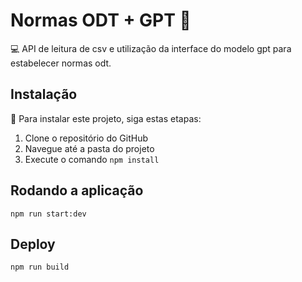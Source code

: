 # Normas ODT + GPT 🎵

💻 API de leitura de csv e utilização da interface do modelo gpt para estabelecer normas odt.

## Instalação

🔧 Para instalar este projeto, siga estas etapas:

1. Clone o repositório do GitHub
2. Navegue até a pasta do projeto
3. Execute o comando `npm install`

## Rodando a aplicação

`npm run start:dev`

## Deploy

`npm run build`
